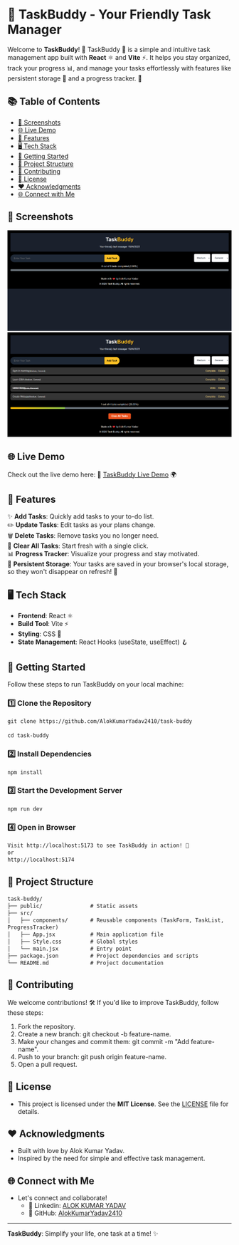 # 📝 TaskBuddy - Your Friendly Task Manager

Welcome to **TaskBuddy**! 🎉 TaskBuddy 📝 is a simple and intuitive task management app built with **React** ⚛️ and **Vite** ⚡. It helps you stay organized, track your progress 📊, and manage your tasks effortlessly with features like persistent storage 💾 and a progress tracker. 🚀

## 📚 Table of Contents

- [🎨 Screenshots](#-screenshots)  
- [🌐 Live Demo](#-live-demo)  
- [🌟 Features](#-features)  
- [🖥️ Tech Stack](#️-tech-stack)  
- [🚀 Getting Started](#-getting-started)  
- [📂 Project Structure](#-project-structure)  
- [🤝 Contributing](#-contributing)  
- [📜 License](#-license)  
- [❤️ Acknowledgments](#%EF%B8%8F-acknowledgments)  
- [🌐 Connect with Me](#-connect-with-me)

## 🎨 Screenshots

<img alt="TaskBuddy Home Page" src="/src/assets/home.png">
<img alt="task-list" src="/src/assets/task.png">

## 🌐 Live Demo
Check out the live demo here: 🔗 [TaskBuddy Live Demo](https://task-buddy-iota.vercel.app) 🌍

## 🌟 Features

✨ **Add Tasks**: Quickly add tasks to your to-do list.  
✏️ **Update Tasks**: Edit tasks as your plans change.  
🗑️ **Delete Tasks**: Remove tasks you no longer need.  
🧹 **Clear All Tasks**: Start fresh with a single click.  
📊 **Progress Tracker**: Visualize your progress and stay motivated.  
💾 **Persistent Storage**: Your tasks are saved in your browser's local storage, so they won't disappear on refresh! 🔄  

## 🖥️ Tech Stack

- **Frontend**: React ⚛️  
- **Build Tool**: Vite ⚡  
- **Styling**: CSS 🎨  
- **State Management**: React Hooks (useState, useEffect) 🪝  

## 🚀 Getting Started

Follow these steps to run TaskBuddy on your local machine:

### 1️⃣ Clone the Repository
    git clone https://github.com/AlokKumarYadav2410/task-buddy
    
    cd task-buddy

### 2️⃣ Install Dependencies
    npm install
### 3️⃣ Start the Development Server
    npm run dev
### 4️⃣ Open in Browser
    Visit http://localhost:5173 to see TaskBuddy in action! 🎉
    or
    http://localhost:5174

## 📂 Project Structure

    task-buddy/
    ├── public/               # Static assets
    ├── src/
    │   ├── components/       # Reusable components (TaskForm, TaskList, ProgressTracker)
    │   ├── App.jsx           # Main application file
    │   ├── Style.css         # Global styles
    │   └── main.jsx          # Entry point
    ├── package.json          # Project dependencies and scripts
    └── README.md             # Project documentation



## 🤝 Contributing
We welcome contributions! 🛠️ If you'd like to improve TaskBuddy, follow these steps:

1. Fork the repository.
2. Create a new branch: git checkout -b feature-name.
3. Make your changes and commit them: git commit -m "Add feature-name".
4. Push to your branch: git push origin feature-name.
5. Open a pull request.

## 📜 License
- This project is licensed under the **MIT License**. See the [LICENSE](LICENSE) file for details.

## ❤️ Acknowledgments
- Built with love by Alok Kumar Yadav.
- Inspired by the need for simple and effective task management.

## 🌐 Connect with Me
- Let's connect and collaborate!
    - 📧 Linkedin: [ALOK KUMAR YADAV](https://www.linkedin.com/in/alokkumaryadav2410) 
    - 🐙 GitHub: [AlokKumarYadav2410](https://github.com/AlokKumarYadav2410)

---
**TaskBuddy**: Simplify your life, one task at a time! ✨
